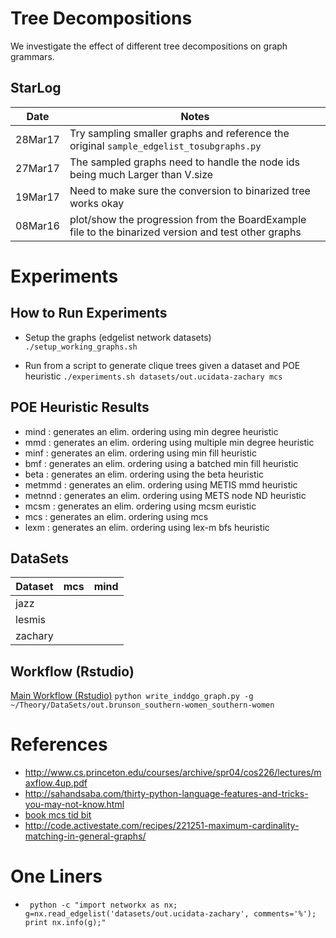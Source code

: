 # Tree Decompositions

We investigate the effect of different tree decompositions on
graph grammars.

## StarLog

Date   | Notes
-------|-------
28Mar17| Try sampling smaller graphs and reference the original `sample_edgelist_tosubgraphs.py`
27Mar17| The sampled graphs need to handle the node ids being much Larger than V.size
19Mar17| Need to make sure the conversion to binarized tree works okay
08Mar16| plot/show the progression from the BoardExample file to the binarized version and test other graphs


# Experiments

## How to Run Experiments

- Setup the graphs (edgelist network datasets)
  `./setup_working_graphs.sh`

- Run from a script to generate clique trees given a dataset and POE heuristic
  `./experiments.sh datasets/out.ucidata-zachary mcs`

## POE Heuristic Results
- mind : generates an elim. ordering using min degree heuristic
- mmd : generates an elim. ordering using multiple min degree heuristic
- minf : generates an elim. ordering using min fill heuristic
- bmf : generates an elim. ordering using a batched min fill heuristic
- beta : generates an elim. ordering using the beta heuristic
- metmmd : generates an elim. ordering using METIS mmd heuristic
- metnnd : generates an elim. ordering using METS node ND heuristic
- mcsm : generates an elim. ordering using mcsm euristic
- mcs  : generates an elim. ordering using mcs
- lexm : generates an elim. ordering using lex-m bfs heuristic

## DataSets

Dataset | mcs | mind |
--------|-----|------|
jazz    |
lesmis  |
zachary |

## Workflow (Rstudio)

[Main Workflow (Rstudio)](ctrlRtdecomp.Rmd)
`python write_inddgo_graph.py -g ~/Theory/DataSets/out.brunson_southern-women_southern-women`


# References
- http://www.cs.princeton.edu/courses/archive/spr04/cos226/lectures/maxflow.4up.pdf
- http://sahandsaba.com/thirty-python-language-features-and-tricks-you-may-not-know.html
- [book mcs tid bit](https://books.google.com/books?id=NFm7BQAAQBAJ&pg=PA186&lpg=PA186&dq=python+algorithm+maximum+cardinality+search+sample+code&source=bl&ots=YAod8M0QFx&sig=7xD9NF5EBK0cNwQgkD-nHkrcZVk&hl=en&sa=X&ved=0ahUKEwj7hqfJ99_SAhWBbSYKHecDCCwQ6AEIQjAG#v=onepage&q=python%20algorithm%20maximum%20cardinality%20search%20sample%20code&f=false)
- http://code.activestate.com/recipes/221251-maximum-cardinality-matching-in-general-graphs/

# One Liners
- ` python -c "import networkx as nx; g=nx.read_edgelist('datasets/out.ucidata-zachary', comments='%'); print nx.info(g);"`
